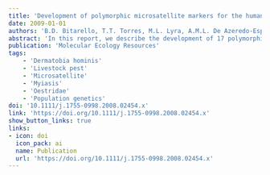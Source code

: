 ```yaml
---
title: 'Development of polymorphic microsatellite markers for the human botfly, Dermatobia hominis (Diptera: Oestridae)'
date: 2009-01-01
authors: 'B.D. Bitarello, T.T. Torres, M.L. Lyra, A.M.L. De Azeredo-Espin'
abstract: 'In this report, we describe the development of 17 polymorphic microsatellite markers for the human botfly, Dermatobia hominis, an obligatory parasite of mammals of great veterinary importance in Latin America. The number of alleles ranged from 5 to 21 per locus, with a mean of 12.2 alleles per locus. The expected heterozygosity ranged from 0.2571 to 0.9206 and from 0.2984 to 0.9291 in two populations from Brazil. These markers should provide a high resolution tool for assessment of the fine-scale genetic structure of natural populations of the human botfly.'
publication: 'Molecular Ecology Resources'
tags:
    - 'Dermatobia hominis'
    - 'Livestock pest'
    - 'Microsatellite'
    - 'Myiasis'
    - 'Oestridae'
    - 'Population genetics'
doi: '10.1111/j.1755-0998.2008.02454.x'
link: 'https://doi.org/10.1111/j.1755-0998.2008.02454.x'
show_button_links: true 
links:
- icon: doi
  icon_pack: ai
  name: Publication
  url: 'https://doi.org/10.1111/j.1755-0998.2008.02454.x'
---
```

